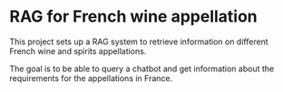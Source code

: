 # RAG for French wine appellation

This project sets up a RAG system to retrieve information on different French wine and spirits appellations.

The goal is to be able to query a chatbot and get information about the requirements for the appellations in France.
